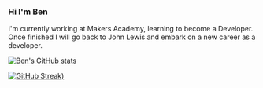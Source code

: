 ### Hi I'm Ben

I'm currently working at Makers Academy, learning to become a Developer.  Once finished I will go back to John Lewis and embark on a new career as a developer.

[![Ben's GitHub stats](https://github-readme-stats.vercel.app/api?username=Ledders26&show_icons=true&theme=dark)](https://github.com/anuraghazra/github-readme-stats)

[![GitHub Streak](https://github-readme-streak-stats.herokuapp.com/?user=Ledders26&show_icons=true&theme=dark))](https://git.io/streak-stats)

<!--
**Ledders26/Ledders26** is a ✨ _special_ ✨ repository because its `README.md` (this file) appears on your GitHub profile.

Here are some ideas to get you started:

- 🔭 I’m currently working on ...
- 🌱 I’m currently learning ...
- 👯 I’m looking to collaborate on ...
- 🤔 I’m looking for help with ...
- 💬 Ask me about ...
- 📫 How to reach me: ...
- 😄 Pronouns: ...
- ⚡ Fun fact: ...
-->
